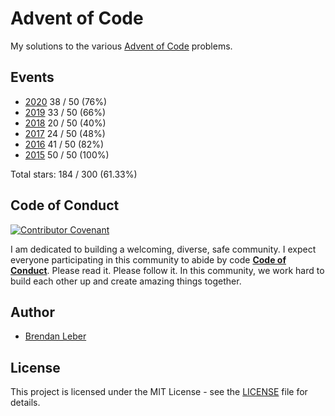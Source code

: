 # Advent of Code

My solutions to the various [Advent of Code](https://adventofcode.com/) problems.

## Events

- [2020](2020) 38 / 50 (76%)
- [2019](2019) 33 / 50 (66%)
- [2018](2018) 20 / 50 (40%)
- [2017](2017) 24 / 50 (48%)
- [2016](2016) 41 / 50 (82%)
- [2015](2015) 50 / 50 (100%)

Total stars: 184 / 300 (61.33%)

## Code of Conduct

[![Contributor Covenant](https://img.shields.io/badge/Contributor%20Covenant-v1.4%20adopted-ff69b4.svg)](code-of-conduct.md) 

I am dedicated to building a welcoming, diverse, safe community.  I expect
everyone participating in this community to abide by code [**Code of
Conduct**](code-of-conduct.md).  Please read it.  Please follow it.  In this
community, we work hard to build each other up and create amazing things
together.

## Author

- [Brendan Leber](https://github.com/BrendanLeber)

## License

This project is licensed under the MIT License - see the [LICENSE](LICENSE)
file for details.
